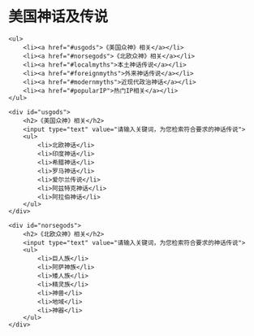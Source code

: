 <!DOCTYPE html>
<html lang="en">
<head>
    <meta charset="UTF-8">
    <meta http-equiv="X-UA-Compatible" content="IE=edge">
    <meta name="viewport" content="width=device-width, initial-scale=1.0">
    <title>美国神话及传说</title>
</head>
<body>
    <h1>美国神话及传说</h1>
    
    <ul>
        <li><a href="#usgods">《美国众神》相关</a></li>
        <li><a href="#norsegods">《北欧众神》相关</a></li>
        <li><a href="#localmyths">本土神话传说</a></li>
        <li><a href="#foreignmyths">外来神话传说</a></li>
        <li><a href="#modernmyths">近现代政治神话</a></li>
        <li><a href="#popularIP">热门IP相关</a></li>
    </ul>

    <div id="usgods">
        <h2>《美国众神》相关</h2>
        <input type="text" value="请输入关键词，为您检索符合要求的神话传说">
        <ul>
            <li>北欧神话</li>
            <li>印度神话</li>
            <li>希腊神话</li>
            <li>罗马神话</li>
            <li>爱尔兰传说</li>
            <li>阿兹特克神话</li>
            <li>阿拉伯神话</li>
        </ul>
    </div>

    <div id="norsegods">
        <h2>《北欧众神》相关</h2>
        <input type="text" value="请输入关键词，为您检索符合要求的神话传说">
        <ul>
            <li>巨人族</li>
            <li>阿萨神族</li>
            <li>矮人族</li>
            <li>精灵族</li>
            <li>神兽</li>
            <li>地域</li>
            <li>神器</li>
        </ul>
    </div>

</body>
</html>

